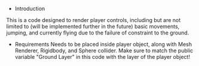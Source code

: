 * Introduction

This is a code designed to render player controls, including but are not limited to (will be implemented further in the future) basic movements, jumping, and currently flying due to the failure of constraint to the ground.


* Requirements
Needs to be placed inside player object, along with Mesh Renderer, Rigidbody, and Sphere collider. 
Make sure to match the public variable "Ground Layer" in this code with the layer of the player object!